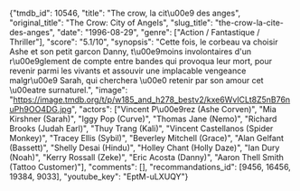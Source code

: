 {"tmdb_id": 10546, "title": "The crow, la cit\u00e9 des anges", "original_title": "The Crow: City of Angels", "slug_title": "the-crow-la-cite-des-anges", "date": "1996-08-29", "genre": ["Action / Fantastique / Thriller"], "score": "5.1/10", "synopsis": "Cette fois, le corbeau va choisir Ashe et son petit garcon Danny, t\u00e9moins involontaires d'un r\u00e9glement de compte entre bandes qui provoqua leur mort, pour revenir parmi les vivants et assouvir une implacable vengeance malgr\u00e9 Sarah, qui cherchera \u00e0 retenir par son amour cet \u00eatre surnaturel.", "image": "https://image.tmdb.org/t/p/w185_and_h278_bestv2/kxe6WvICLt8Z5nB76nuPh9OO4DG.jpg", "actors": ["Vincent P\u00e9rez (Ashe Corven)", "Mia Kirshner (Sarah)", "Iggy Pop (Curve)", "Thomas Jane (Nemo)", "Richard Brooks (Judah Earl)", "Thuy Trang (Kali)", "Vincent Castellanos (Spider Monkey)", "Tracey Ellis (Sybil)", "Beverley Mitchell (Grace)", "Alan Gelfant (Bassett)", "Shelly Desai (Hindu)", "Holley Chant (Holly Daze)", "Ian Dury (Noah)", "Kerry Rossall (Zeke)", "Eric Acosta (Danny)", "Aaron Thell Smith (Tattoo Customer)"], "comments": [], "recommandations_id": [9456, 16456, 19384, 9033], "youtube_key": "EptM-uLXUQY"}